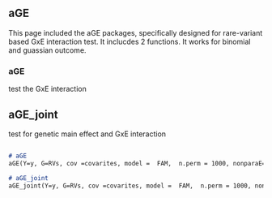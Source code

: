 ## aGE

This page included the aGE packages, specifically designed for rare-variant based GxE interaction test. It inclucdes 2 functions. It works for binomial and guassian outcome.

### aGE
test the GxE interaction
## aGE_joint
test for genetic main effect and GxE interaction

```markdown

# aGE
aGE(Y=y, G=RVs, cov =covarites, model =  FAM,  n.perm = 1000, nonparaE=F )

# aGE_joint
aGE_joint(Y=y, G=RVs, cov =covarites, model =  FAM,  n.perm = 1000, nonparaE=F )


